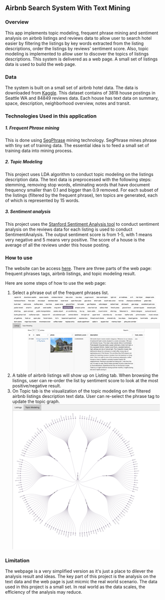 ## Airbnb Search System With Text Mining

### Overview
This app implements topic modeling, frequent phrase mining and sentiment analysis
on airbnb listings and reviews data to allow user to search hotel easier by filtering the listings by key words extracted from the listing descriptions, order the listings by reviews' sentiment score.
Also, topic modeling is implemented to allow user to discover the topics of
listings descriptions. This system is delivered as a web page. A small set of listings data is used to build the web page.

### Data

The system is built on a small set of airbnb hotel data. The data is downloaded from
[Kaggle](https://www.kaggle.com/airbnb/seattle). This dataset contains of 3818 house postings in Seattle WA and 84849 reviews data.
Each house has text data on summary, space, description, neighborhood overview, notes and transit.

### Technologies Used in this application
##### 1. Frequent Phrase mining
This is done using [SegPhrase](https://github.com/shangjingbo1226/SegPhrase) mining technology. SegPhrase mines phrase with tiny set of training data.
The essential idea is to feed a small set of training data into mining process.
##### 2. Topic Modeling
This project uses LDA algorithm to conduct topic modeling on the listings description data. The text data is preprocessed with the following steps: stemming, removing stop words, eliminating words that have document frequency smaller than 0.1 and bigger than 0.9 removed. For each subset of the listings (filtered by the frequent phrase), ten topics are generated, each of which is represented by 15 words. 

##### 3. Sentiment analysis
This project uses the [Stanford Sentiment Analysis tool](https://d396qusza40orc.cloudfront.net/dataminingcapstone/Tasks4and5/sentimentAnalysis.jar) to conduct
sentiment analysis on the reviews data for each listing is used to conduct SentimentAnalysis.
The output sentiment score is from 1-5, with 1 means very negative and 5 means very positive. The score of a house is the average of all the reviews under this house posting. 

### How to use
The website can be access [here](https://hcxyeah.github.io/MCS-BetterSearchHotel/). There are three parts of the web page: frequent phrases tags, airbnb listings, and topic modeling
result.

Here are some steps of how to use the web page:
1. Select a phrase out of the frequent phrases list.
![page](webpage.png)
2. A table of airbnb listings will show up on Listing tab. When browsing the listings, user can re-order the list by sentiment score to look at the most positive/negative result.
3. On Topic tab is the visualization of the topic modeling on the filtered airbnb listings description text data. User can re-select the phrase tag to update the topic graph.
![topic](topics.png)


### Limitation
The webpage is a very simplified version as it's just a place to dilever the analysis result and ideas. The key part
of this project is the analysis on the text data and the web page is just micmic the real world scenario. The data used in this project is a small set. In real world as
the data scales, the efficiency of the analysis may reduce.

